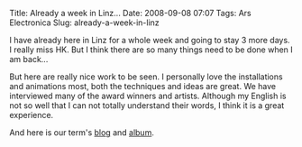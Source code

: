 Title: Already a week in Linz...
Date: 2008-09-08 07:07
Tags: Ars Electronica
Slug: already-a-week-in-linz

I have already here in Linz for a whole week and going to stay 3 more
days. I really miss HK. But I think there are so many things need to be
done when I am back...

But here are really nice work to be seen. I personally love the
installations and animations most, both the techniques and ideas are
great. We have interviewed many of the award winners and artists.
Although my English is not so well that I can not totally understand
their words, I think it is a great experience.

And here is our term's [blog][] and [album][].

  [blog]: http://arselectronica.wordpress.com/
  [album]: http://picasaweb.google.com/arselectronica08/

